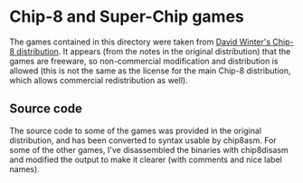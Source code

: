 # Chip-8 and Super-Chip games

The games contained in this directory were taken from [David Winter's Chip-8
distribution](http://www.pong-story.com/chip8/).  It appears (from the notes in
the original distribution) that the games are freeware, so non-commercial
modification and distribution is allowed (this is not the same as the license
for the main Chip-8 distribution, which allows commercial redistribution as
well).

## Source code

The source code to some of the games was provided in the original distribution,
and has been converted to syntax usable by chip8asm.  For some of the other
games, I've disassembled the binaries with chip8disasm and modified the output
to make it clearer (with comments and nice label names).
